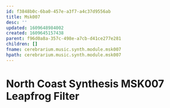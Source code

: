 ```yaml
---
id: f3848b0c-6ba0-457e-a3f7-a4c37d9556ab
title: Msk007
desc: ''
updated: 1609648984002
created: 1609645157438
parent: f96d0a8a-357c-498e-a7cb-d41ce277e281
children: []
fname: cerebrarium.music.synth.module.msk007
hpath: cerebrarium.music.synth.module.msk007
---
```

# North Coast Synthesis MSK007 Leapfrog Filter


